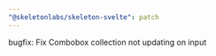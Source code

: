 ```yaml
---
"@skeletonlabs/skeleton-svelte": patch
---
```


bugfix: Fix Combobox collection not updating on input
  